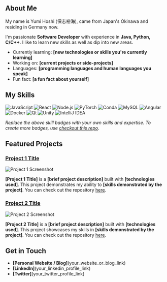 ## About Me 
My name is Yumi Hoshi (保志裕海), came from Japan's Okinawa and residing in Germany now.

I'm passionate **Software Developer** with experience in **Java, Python, C/C++**. I like to learn new skills as well as dip into new areas.

- Currently learning: **[new technologies or skills you're currently learning]**
- Working on: **[current projects or side-projects]**
- Languages: **[programming languages and human languages you speak]**
- Fun fact: **[a fun fact about yourself]**

## My Skills 

![JavaScript](https://img.shields.io/badge/-JavaScript-F7DF1E?style=flat-square&logo=javascript&logoColor=black)
![React](https://img.shields.io/badge/-React-61DAFB?style=flat-square&logo=react&logoColor=black)
![Node.js](https://img.shields.io/badge/-Node.js-339933?style=flat-square&logo=node.js&logoColor=white)
![PyTorch](https://img.shields.io/badge/PyTorch-EE4C2C?style=flat-square&logo=pytorch&logoColor=white)
![Conda](https://img.shields.io/badge/conda-342B029.svg?&style=flat-square&logo=anaconda&logoColor=white)
![MySQL](https://img.shields.io/badge/MySQL-005C84?style=flat-square&logo=mysql&logoColor=white)
![Angular](https://img.shields.io/badge/Angular-DD0031?style=flat-square&logo=angular&logoColor=white)
![Docker](https://img.shields.io/badge/Docker-2CA5E0?style=flat-square&logo=docker&logoColor=white)
![Qt](https://img.shields.io/badge/Qt-41CD52?style=flat-square&logo=qt&logoColor=white)
![Unity](https://img.shields.io/badge/Unity-100000?style=flat-square&logo=unity&logoColor=white)
![IntelliJ IDEA](https://img.shields.io/badge/IntelliJ_IDEA-000000.svg?style=flat-square&logo=intellij-idea&logoColor=white)




*Replace the above skill badges with your own skills and expertise. To create more badges, use [checkout this repo](https://github.com/alexandresanlim/Badges4-README.md-Profile).*

## Featured Projects 

### [Project 1 Title](project_1_link)

![Project 1 Screenshot](project_1_screenshot_url)

**[Project 1 Title]** is a **[brief project description]** built with **[technologies used]**. This project demonstrates my ability to **[skills demonstrated by the project]**. You can check out the repository [here](project_1_repository_link).

### [Project 2 Title](project_2_link)

![Project 2 Screenshot](project_2_screenshot_url)

**[Project 2 Title]** is a **[brief project description]** built with **[technologies used]**. This project showcases my skills in **[skills demonstrated by the project]**. You can check out the repository [here](project_2_repository_link).

## Get in Touch 

- **[Personal Website / Blog]**(your_website_or_blog_link)
- **[LinkedIn]**(your_linkedin_profile_link)
- **[Twitter]**(your_twitter_profile_link)


